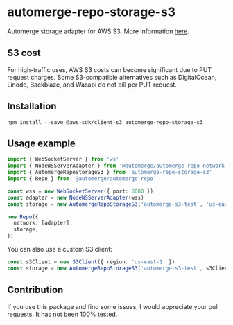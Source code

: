 # automerge-repo-storage-s3

Automerge storage adapter for AWS S3. More information [here](https://automerge.org/docs/reference/repositories/storage/).

## S3 cost

For high-traffic uses, AWS S3 costs can become significant due to PUT request charges.
Some S3-compatible alternatives such as DigitalOcean, Linode, Backblaze, and Wasabi do not bill per PUT request.

## Installation

```
npm install --save @aws-sdk/client-s3 automerge-repo-storage-s3
```

## Usage example

```ts
import { WebSocketServer } from 'ws'
import { NodeWSServerAdapter } from '@automerge/automerge-repo-network-websocket'
import { AutomergeRepoStorageS3 } from 'automerge-repo-storage-s3'
import { Repo } from '@automerge/automerge-repo'

const wss = new WebSocketServer({ port: 8080 })
const adapter = new NodeWSServerAdapter(wss)
const storage = new AutomergeRepoStorageS3('automerge-s3-test', 'us-east-1')

new Repo({
  network: [adapter],
  storage,
})
```

You can also use a custom S3 client:

```ts
const s3Client = new S3Client({ region: 'us-east-1' })
const storage = new AutomergeRepoStorageS3('automerge-s3-test', s3Client)
```

## Contribution

If you use this package and find some issues, I would appreciate your pull requests. It has not been 100% tested.
